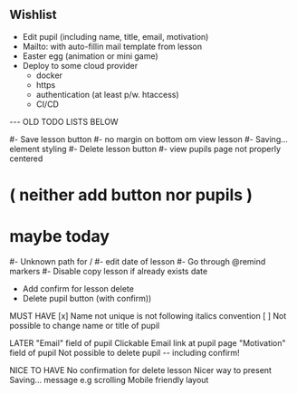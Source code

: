 Wishlist
--------

- Edit pupil (including name, title, email, motivation)
- Mailto: with auto-fillin mail template from lesson
- Easter egg (animation or mini game)
- Deploy to some cloud provider
  - docker
  - https
  - authentication (at least p/w. htaccess)
  - CI/CD




--- OLD TODO LISTS BELOW

#- Save lesson button
#- no margin on bottom om view lesson
#- Saving... element styling
#- Delete lesson button
#- view pupils page not properly centered
#  ( neither add button nor pupils )

# maybe today
#- Unknown path for /
#- edit date of lesson
#- Go through @remind markers
#- Disable copy lesson if already exists date
- Add confirm for lesson delete
- Delete pupil button (with confirm))




MUST HAVE
[x] Name not unique is not following italics convention
[ ] Not possible to change name or title of pupil

LATER
"Email" field of pupil
Clickable Email link at pupil page
"Motivation" field of pupil
Not possible to delete pupil
  -- including confirm!

NICE TO HAVE
No confirmation for delete lesson
Nicer way to present Saving... message e.g scrolling
Mobile friendly layout
